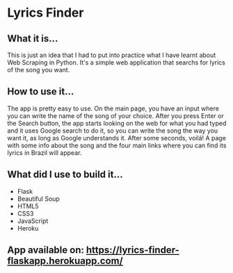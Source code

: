 # Lyrics Finder

## What it is...
This is just an idea that I had to put into practice what I have learnt about Web Scraping in Python.
It's a simple web application that searchs for lyrics of the song you want.

## How to use it...
The app is pretty easy to use. On the main page, you have an input where you can write the name of the song of your choice.
After you press Enter or the Search button, the app starts looking on the web for what you had typed and it uses Google search to do it, so you can write the song the way you want it, as long as Google understands it.
After some seconds, voilá! A page with some info about the song and the four main links where you can find its lyrics in Brazil will appear.

## What did I use to build it...
* Flask
* Beautiful Soup
* HTML5
* CSS3
* JavaScript
* Heroku

## App available on: https://lyrics-finder-flaskapp.herokuapp.com/
